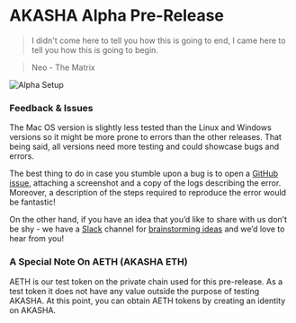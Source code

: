 # AKASHA Alpha Pre-Release

> I didn't come here to tell you how this is going to end, I came here to tell you how this is going to begin.

> Neo - The Matrix

![Alpha Setup](http://imgur.com/zltm7vH.png)

### Feedback & Issues

The Mac OS version is slightly less tested than the Linux and Windows versions so it might be more prone to errors than the other releases. That being said, all versions need more testing and could showcase bugs and errors. 

The best thing to do in case you stumble upon a bug is to open a [GitHub issue](https://github.com/AkashaProject/Alpha/issues/new), attaching a screenshot and a copy of the logs describing the error. Moreover, a description of the steps required to reproduce the error would be fantastic!

On the other hand, if you have an idea that you’d like to share with us don’t be shy - we have a [Slack](http://akasha-slack.herokuapp.com/) channel for [brainstorming ideas](https://akashaproject.slack.com/messages/ideas/) and we’d love to hear from you! 


### A Special Note On AETH (AKASHA ETH)

AETH is our test token on the private chain used for this pre-release. As a test token it does not have any value outside the purpose of testing AKASHA. At this point, you can obtain AETH tokens by creating an identity on AKASHA.
